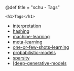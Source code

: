 @def title = "schu - Tags"

~~~
<h1>Tags</h1>
~~~

- [interpretation](tag/interpretation)
- [hashing](tag/hashing)
- [machine-learning](tag/machine-learning)
- [meta-learning](tag/meta-learning)
- [one-or-few-shots-learning](tag/one-or-few-shots-learning)
- [probabilistic-models](tag/probabilistic-models)
- [sparsity](tag/sparsity)
- [[deep-generative-models](tag/deep-generative-models)
